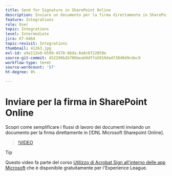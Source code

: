 ```yaml
---
title: Send for Signature in SharePoint Online
description: Inviare un documento per la firma direttamente in SharePoint Online
feature: Integrations
role: User
topic: Integrations
level: Intermediate
jira: KT-6464
topic-revisit: Integrations
thumbnail: 41263.jpg
exl-id: a9a112e8-b599-4578-86da-8a8c6f22059e
source-git-commit: 452299b2b786beab9df7a5019da4f3840d9cdec9
workflow-type: tm+mt
source-wordcount: '57'
ht-degree: 0%

---
```


# Inviare per la firma in SharePoint Online

Scopri come semplificare i flussi di lavoro dei documenti inviando un documento per la firma direttamente in [!DNL Microsoft Sharepoint Online].

>[!VIDEO](https://video.tv.adobe.com/v/41263?quality=12&learn=on&hidetitle=true)

>[!TIP]
>
>Questo video fa parte del corso [Utilizzo di Acrobat Sign all&#39;interno delle app Microsoft](https://experienceleague.adobe.com/?recommended=Sign-U-1-2020.2) che è disponibile gratuitamente per l&#39;Experience League.
